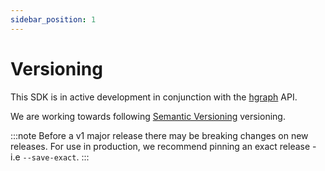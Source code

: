 ```yaml
---
sidebar_position: 1
---
```


# Versioning

This SDK is in active development in conjunction with the
[hgraph](https://hgraph.com) API.

We are working towards following [Semantic Versioning](https://semver.org)
versioning.

:::note
Before a v1 major release there may be breaking changes on new releases. For
use in production, we recommend pinning an exact release - i.e `--save-exact`.
:::